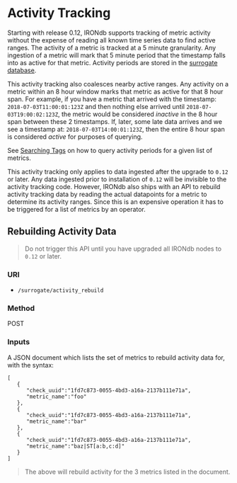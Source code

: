 # Activity Tracking

Starting with release 0.12, IRONdb supports tracking of metric activity without the expense of reading all known time series data to find active ranges. The activity of a metric is tracked at a 5 minute granularity. Any ingestion of a metric will mark that 5 minute period that the timestamp falls into as active for that metric. Activity periods are stored in the [surrogate database](../getting-started/configuration.md#surrogate_database).

This activity tracking also coalesces nearby active ranges. Any activity on a metric within an 8 hour window marks that metric as active for that 8 hour span. For example, if you have a metric that arrived with the timestamp: `2018-07-03T11:00:01:123Z` and then nothing else arrived until `2018-07-03T19:00:02:123Z`, the metric would be considered _inactive_ in the 8 hour span between these 2 timestamps. If, later, some late data arrives and we see a timestamp at: `2018-07-03T14:00:01:123Z`, then the entire 8 hour span is considered _active_ for purposes of querying.

See [Searching Tags](../metric-names-and-tags.md#tag-queries) on how to query activity periods for a given list of metrics.

This activity tracking only applies to data ingested after the upgrade to `0.12` or later. Any data ingested prior to installation of `0.12` will be invisible to the activity tracking code. However, IRONdb also ships with an API to rebuild activity tracking data by reading the actual datapoints for a metric to determine its activity ranges. Since this is an expensive operation it has to be triggered for a list of metrics by an operator.

## Rebuilding Activity Data[​](https://docs.circonus.com/irondb/administration/activity-tracking#rebuilding-activity-data) <a href="#rebuilding-activity-data" id="rebuilding-activity-data"></a>

> Do not trigger this API until you have upgraded all IRONdb nodes to `0.12` or later.

### URI[​](https://docs.circonus.com/irondb/administration/activity-tracking#uri) <a href="#uri" id="uri"></a>

* `/surrogate/activity_rebuild`

### Method[​](https://docs.circonus.com/irondb/administration/activity-tracking#method) <a href="#method" id="method"></a>

POST

### Inputs[​](https://docs.circonus.com/irondb/administration/activity-tracking#inputs) <a href="#inputs" id="inputs"></a>

A JSON document which lists the set of metrics to rebuild activity data for, with the syntax:

```
[
   {
      "check_uuid":"1fd7c873-0055-4bd3-a16a-2137b111e71a",
      "metric_name":"foo"
   },
   {
      "check_uuid":"1fd7c873-0055-4bd3-a16a-2137b111e71a",
      "metric_name":"bar"
   },
   {
      "check_uuid":"1fd7c873-0055-4bd3-a16a-2137b111e71a",
      "metric_name":"baz|ST[a:b,c:d]"
   }
]
```

> The above will rebuild activity for the 3 metrics listed in the document.
